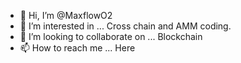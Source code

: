 - 👋 Hi, I’m @MaxflowO2
- 👀 I’m interested in ... Cross chain and AMM coding.
- 💞️ I’m looking to collaborate on ... Blockchain
- 📫 How to reach me ... Here

<!---
MaxflowO2/MaxflowO2 is a ✨ special ✨ repository because its `README.md` (this file) appears on your GitHub profile.
You can click the Preview link to take a look at your changes.
--->
